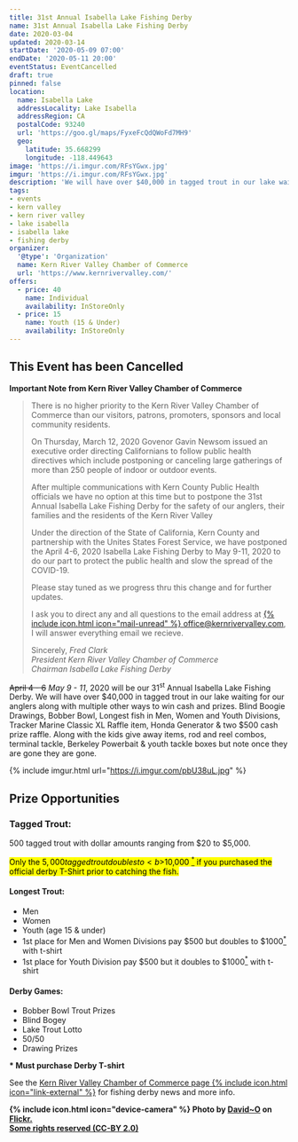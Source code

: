 ```yaml
---
title: 31st Annual Isabella Lake Fishing Derby
name: 31st Annual Isabella Lake Fishing Derby
date: 2020-03-04
updated: 2020-03-14
startDate: '2020-05-09 07:00'
endDate: '2020-05-11 20:00'
eventStatus: EventCancelled
draft: true
pinned: false
location:
  name: Isabella Lake
  addressLocality: Lake Isabella
  addressRegion: CA
  postalCode: 93240
  url: 'https://goo.gl/maps/FyxeFcQdQWoFd7MH9'
  geo:
    latitude: 35.668299
    longitude: -118.449643
image: 'https://i.imgur.com/RFsYGwx.jpg'
imgur: 'https://i.imgur.com/RFsYGwx.jpg'
description: 'We will have over $40,000 in tagged trout in our lake waiting for our anglers along with multiple other ways to win cash and prize'
tags:
- events
- kern valley
- kern river valley
- lake isabella
- isabella lake
- fishing derby
organizer:
  '@type': 'Organization'
  name: Kern River Valley Chamber of Commerce
  url: 'https://www.kernrivervalley.com/'
offers:
  - price: 40
    name: Individual
    availability: InStoreOnly
  - price: 15
    name: Youth (15 & Under)
    availability: InStoreOnly
---
```

## This Event has been Cancelled
**Important Note from Kern River Valley Chamber of Commerce**
<blockquote>
<p>There is no higher priority to the Kern River Valley Chamber of Commerce than
our visitors, patrons, promoters, sponsors and local community residents.</p>
<p>On Thursday, March 12, 2020 Govenor Gavin Newsom issued an executive order
directing Californians to follow public health directives which include postponing
or canceling large gatherings of more than 250 people of indoor or outdoor events.</p>
<p>After multiple communications with Kern County Public Health officials we have
no option at this time but to postpone the 31st Annual Isabella Lake Fishing
Derby for the safety of our anglers, their families and the residents of the
Kern River Valley</p>
<p>Under the direction of the State of California, Kern County and partnership
with the Unites States Forest Service, we have postponed the April 4-6, 2020
Isabella Lake Fishing Derby to May 9-11, 2020 to do our part to protect the public
health and slow the spread of the COVID-19.</p>
<p>Please stay tuned as we progress thru this change and for further updates.</p>
<p>I ask you to direct any and all questions to the email address at
<a href="mailto:office@kernrivervalley.com">{% include icon.html icon="mail-unread" %}&nbsp;office@kernrivervalley.com</a>,
I will answer everything email we recieve.</p>

Sincerely,
<cite>
Fred Clark
<br />
President Kern River Valley Chamber of Commerce
<br />
Chairman Isabella Lake Fishing Derby
</cite>
</blockquote>

~~April 4 - 6~~ *May 9 - 11*, 2020 will be our 31<sup>st</sup> Annual Isabella Lake Fishing Derby.
We will have over $40,000 in tagged trout in our lake waiting for our anglers along
with multiple other ways to win cash and prizes. Blind Boogie Drawings, Bobber Bowl,
Longest fish in Men, Women and Youth Divisions, Tracker Marine Classic XL Raffle item,
Honda Generator & two $500 cash prize raffle. Along with the kids give away items,
rod and reel combos, terminal tackle, Berkeley Powerbait & youth tackle boxes but
note once they are gone they are gone.

{% include imgur.html url="https://i.imgur.com/pbU38uL.jpg" %}

## Prize Opportunities

### Tagged Trout:
500 tagged trout with dollar amounts ranging from $20 to $5,000.

<mark>Only the $5,000 tagged trout doubles to <b>$10,000 <a href="{{ page.url }}#footnotes" class="footnotes"><sup>*</sup></a></b> if you purchased the official
derby T-Shirt prior to catching the fish.</mark>

#### Longest Trout:
- Men
- Women
- Youth (age 15 & under)
- 1st place for Men and Women Divisions pay $500 but doubles to $1000<a href="{{ page.url }}#footnotes" class="footnotes"><sup>*</sup></a> with t-shirt
- 1st place for Youth Division pay $500 but it doubles to $1000<a href="{{ page.url }}#footnotes" class="footnotes"><sup>*</sup></a> with t-shirt

#### Derby Games:
- Bobber Bowl Trout Prizes
- Blind Bogey
- Lake Trout Lotto
- 50/50
- Drawing Prizes

<b id="footnotes">* Must purchase Derby T-shirt</b>

See the [Kern River Valley Chamber of Commerce page {% include icon.html icon="link-external" %}](https://www.kernrivervalley.com/2020-isabella-lake-fishing-derby)
for fishing derby news and more info.

**{% include icon.html icon="device-camera" %} Photo by [David~O](https://www.flickr.com/photos/8106459@N07/) on [Flickr.](https://www.flickr.com/photos/8106459@N07/7040942387/in/photostream/)<br />[Some rights reserved (CC-BY 2.0)](https://creativecommons.org/licenses/by/2.0/)**
